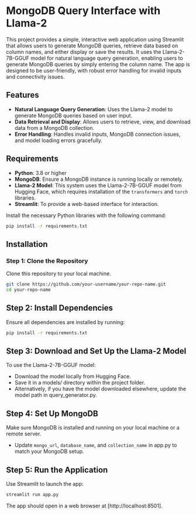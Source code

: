 # MongoDB Query Interface with Llama-2
This project provides a simple, interactive web application using Streamlit that allows users to generate MongoDB queries, retrieve data based on column names, and either display or save the results. It uses the Llama-2-7B-GGUF model for natural language query generation, enabling users to generate MongoDB queries by simply entering the column name. The app is designed to be user-friendly, with robust error handling for invalid inputs and connectivity issues.

## Features
- **Natural Language Query Generation**: Uses the Llama-2 model to generate MongoDB queries based on user input.
- **Data Retrieval and Display**: Allows users to retrieve, view, and download data from a MongoDB collection.
- **Error Handling**: Handles invalid inputs, MongoDB connection issues, and model loading errors gracefully.

## Requirements
- **Python**: 3.8 or higher
- **MongoDB**: Ensure a MongoDB instance is running locally or remotely.
- **Llama-2 Model**: This system uses the Llama-2-7B-GGUF model from Hugging Face, which requires installation of the `transformers` and `torch` libraries.
- **Streamlit**: To provide a web-based interface for interaction.

Install the necessary Python libraries with the following command:

```bash
pip install -r requirements.txt
```

## Installation
### Step 1: Clone the Repository
Clone this repository to your local machine.

```bash
git clone https://github.com/your-username/your-repo-name.git
cd your-repo-name
```

## Step 2: Install Dependencies
Ensure all dependencies are installed by running:
```bash
pip install -r requirements.txt
```

## Step 3: Download and Set Up the Llama-2 Model
To use the Llama-2-7B-GGUF model:
- Download the model locally from Hugging Face.
- Save it in a models/ directory within the project folder.
- Alternatively, if you have the model downloaded elsewhere, update the model path in query_generator.py.

## Step 4: Set Up MongoDB
Make sure MongoDB is installed and running on your local machine or a remote server.
- Update `mongo_url`, `database_name`, and `collection_name` in app.py to match your MongoDB setup.

## Step 5: Run the Application
Use Streamlit to launch the app:
```bash
streamlit run app.py
```

The app should open in a web browser at [http://localhost:8501].
